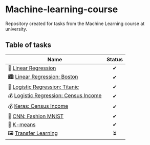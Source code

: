 # Machine-learning-course

Repository created for tasks from the Machine Learning course at university. 

## Table of tasks

| Name | Status | 
|---|:---:|
| 🔢  [Linear Regression](https://github.com/tdxa/Machine-learning-course/blob/main/Linear_Regression.ipynb)| ✔ |
| 🏙  [Linear Regression: Boston](https://github.com/tdxa/Machine-learning-course/blob/main/Linear_Regression_Boston.ipynb)| ✔ |
| 🚢  [Logistic Regression: Titanic](https://github.com/tdxa/Machine-learning-course/blob/main/LogisticRegression-Titanic.ipynb)| ✔ |
| 💰  [Logistic Regression: Census Income](https://github.com/tdxa/Machine-learning-course/blob/main/LogisticRegression-census-income.ipynb)| ✔ |
| 💰  [Keras: Census Income](https://github.com/tdxa/Machine-learning-course/blob/main/Census_keras.ipynb)| ✔ |
| 👗  [CNN: Fashion MNIST](https://github.com/tdxa/Machine-learning-course/blob/main/CNN_Fasion_MNIST.ipynb)| ✔ |
| 🧠  [K-means](https://github.com/tdxa/Machine-learning-course/blob/main/K_means.ipynb)| ✔ |
| 🖼  [Transfer Learning](https://github.com/tdxa/Machine-learning-course/blob/main/Xception.ipynb)| ⏳ |
